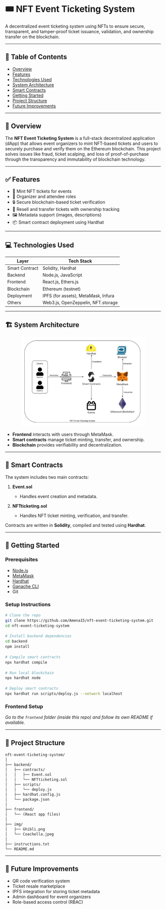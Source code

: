 # 🎟️ NFT Event Ticketing System

A decentralized event ticketing system using NFTs to ensure secure, transparent, and tamper-proof ticket issuance, validation, and ownership transfer on the blockchain.

---

## 📌 Table of Contents

- [Overview](#-overview)
- [Features](#-features)
- [Technologies Used](#-technologies-used)
- [System Architecture](#-system-architecture)
- [Smart Contracts](#-smart-contracts)
- [Getting Started](#-getting-started)
- [Project Structure](#-project-structure)
- [Future Improvements](#-future-improvements)


---

## 📖 Overview

The **NFT Event Ticketing System** is a full-stack decentralized application (dApp) that allows event organizers to mint NFT-based tickets and users to securely purchase and verify them on the Ethereum blockchain. This project solves issues like fraud, ticket scalping, and loss of proof-of-purchase through the transparency and immutability of blockchain technology.

---

## ✅ Features

- 🎫 Mint NFT tickets for events
- 👤 Organizer and attendee roles
- 🔒 Secure blockchain-based ticket verification
- 🔄 Resell and transfer tickets with ownership tracking
- 🖼️ Metadata support (images, descriptions)
- 📦 Smart contract deployment using Hardhat

---

## 💻 Technologies Used

| Layer        | Tech Stack                                 |
|--------------|---------------------------------------------|
| Smart Contract | Solidity, Hardhat                        |
| Backend      | Node.js, JavaScript                        |
| Frontend     | React.js, Ethers.js                        |
| Blockchain   | Ethereum (testnet)                         |
| Deployment   | IPFS (for assets), MetaMask, Infura        |
| Others       | Web3.js, OpenZeppelin, NFT.storage         |

---

## 🏗️ System Architecture

<p align="center">
  <img src="img/System_Architecture.jpg" alt="System Architecture" width="400"/>
</p>

- **Frontend** interacts with users through MetaMask.
- **Smart contracts** manage ticket minting, transfer, and ownership.
- **Blockchain** provides verifiability and decentralization.

---

## 🔐 Smart Contracts

The system includes two main contracts:

1. **Event.sol**  
   - Handles event creation and metadata.

2. **NFTticketing.sol**  
   - Handles NFT ticket minting, verification, and transfer.

Contracts are written in **Solidity**, compiled and tested using **Hardhat**.

---

## 🚀 Getting Started

### Prerequisites

- [Node.js](https://nodejs.org/)
- [MetaMask](https://metamask.io/)
- [Hardhat](https://hardhat.org/)
- [Ganache CLI](https://trufflesuite.com/ganache/)
- Git

### Setup Instructions

```bash
# Clone the repo
git clone https://github.com/Amena15/nft-event-ticketing-system.git
cd nft-event-ticketing-system

# Install backend dependencies
cd backend
npm install

# Compile smart contracts
npx hardhat compile

# Run local blockchain
npx hardhat node

# Deploy smart contracts
npx hardhat run scripts/deploy.js --network localhost
````

### Frontend Setup

*Go to the `frontend` folder (inside this repo) and follow its own README if available.*

---

## 📁 Project Structure

```
nft-event-ticketing-system/
│
├── backend/
│   ├── contracts/
│   │   ├── Event.sol
│   │   └── NFTticketing.sol
│   ├── scripts/
│   │   └── deploy.js
│   ├── hardhat.config.js
│   └── package.json
│
├── frontend/
│   └── (React app files)
│
├── img/
│   ├── Ghibli.png
│   └── Coachella.jpeg
│
├── instructions.txt
└── README.md
```

---

## 🔮 Future Improvements

*  QR code verification system
*  Ticket resale marketplace
*  IPFS integration for storing ticket metadata
*  Admin dashboard for event organizers
*  Role-based access control (RBAC)


